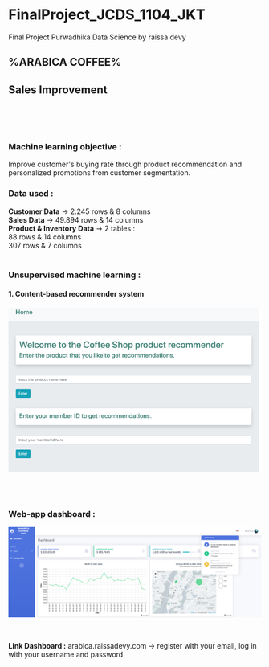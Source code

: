 # FinalProject_JCDS_1104_JKT
Final Project Purwadhika Data Science by raissa devy


## %ARABICA COFFEE% 
## Sales Improvement



<br><br><br>

### Machine learning objective :

Improve customer's buying rate through product recommendation and personalized promotions from customer segmentation.<br>

### Data used : <br>
__Customer Data__   -> 2.245 rows & 8 columns <br>
__Sales Data__      -> 49.894 rows & 14 columns <br>
__Product & Inventory Data__ ->  2 tables :  <br>
88 rows & 14 columns <br>
307 rows & 7 columns <br><br>


### Unsupervised machine learning :
#### 1. Content-based recommender system


![alt text](https://github.com/raissadvy/FinalProject_JCDS_1104_JKT/blob/main/recommender.png)

<br><br>

### Web-app dashboard :
![alt text](https://github.com/raissadvy/FinalProject_JCDS_1104_JKT/blob/main/dashboard_1.png?raw=true)

<br>

__Link Dashboard :__
arabica.raissadevy.com
-> register with your email, log in with your username and password



